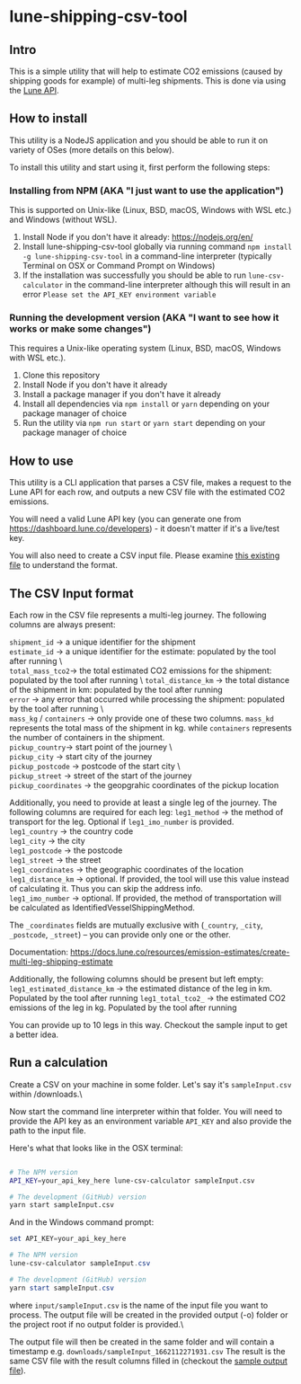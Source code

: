 lune-shipping-csv-tool
======================

## Intro

This is a simple utility that will help to estimate CO2 emissions (caused by shipping goods for example) of multi-leg shipments.
This is done via using the [Lune API](https://docs.lune.co).

## How to install

This utility is a NodeJS application and you should be able to run it on variety of OSes
(more details on this below).

To install this utility and start using it, first perform the following steps:

### Installing from NPM (AKA "I just want to use the application")

This is supported on Unix-like (Linux, BSD, macOS, Windows with WSL etc.) and Windows (without
WSL).

1. Install Node if you don't have it already: https://nodejs.org/en/
2. Install lune-shipping-csv-tool globally via running command `npm install -g lune-shipping-csv-tool` in a command-line interpreter 
(typically Terminal on OSX or Command Prompt on Windows)
3. If the installation was successfully you should be able to run `lune-csv-calculator` in the command-line interpreter although this
will result in an error `Please set the API_KEY environment variable`

### Running the development version (AKA "I want to see how it works or make some changes")

This requires a Unix-like operating system (Linux, BSD, macOS, Windows with WSL etc.).

1. Clone this repository
2. Install Node if you don't have it already
3. Install a package manager if you don't have it already
4. Install all dependencies via  `npm install` or `yarn` depending on your package manager of choice
5. Run the utility via `npm run start` or `yarn start` depending on your package manager of choice

## How to use

This utility is a CLI application that parses a CSV file, makes a request to the Lune API for each row, and outputs a 
new CSV file with the estimated CO2 emissions.

You will need a valid Lune API key (you can generate one from https://dashboard.lune.co/developers) - it doesn't matter if 
it's a live/test key.

You will also need to create a CSV input file. Please examine [this existing file](https://github.com/lune-climate/lune-shipping-csv-tool/blob/master/input/sampleInput.csv)
to understand the format.

## The CSV Input format

Each row in the CSV file represents a multi-leg journey. The following columns are always present: 

`shipment_id` -> a unique identifier for the shipment \
`estimate_id` -> a unique identifier for the estimate: populated by the tool after running \ 	
`total_mass_tco2`-> the total estimated CO2 emissions for the shipment: populated by the tool after running \ 
`total_distance_km` -> the total distance of the shipment in km: populated by the tool after running \
`error` -> any error that occurred while processing the shipment: populated by the tool after running \ 	
`mass_kg` / `containers` -> only provide one of these two columns. `mass_kd` represents the total mass of the shipment in kg. while `containers` represents the number of containers in the shipment. \
`pickup_country`-> start point of the journey \ 	
`pickup_city` -> start city of the journey \
`pickup_postcode` -> postcode of the start city \	
`pickup_street` -> street of the start of the journey \
`pickup_coordinates` -> the geopgrahic coordinates of the pickup location

Additionally, you need to provide at least a single leg of the journey. The following columns are required for each leg:
`leg1_method` -> the method of transport for the leg. Optional if `leg1_imo_number` is provided. \
`leg1_country` -> the country code\
`leg1_city` -> the city\
`leg1_postcode` -> the postcode\
`leg1_street` -> the street\
`leg1_coordinates` -> the geographic coordinates of the location
`leg1_distance_km` -> optional. If provided, the tool will use this value instead of calculating it. Thus you can skip the address info.\
`leg1_imo_number` -> optional. If provided, the method of transportation will be calculated as IdentifiedVesselShippingMethod.

The `_coordinates` fields are mutually exclusive with (`_country`, `_city`, `_postcode`,
`_street`) – you can provide only one or the other.

Documentation: https://docs.lune.co/resources/emission-estimates/create-multi-leg-shipping-estimate

Additionally, the following columns should be present but left empty:
`leg1_estimated_distance_km` -> the estimated distance of the leg in km. Populated by the tool after running
`leg1_total_tco2_` -> the estimated CO2 emissions of the leg in kg. Populated by the tool after running

You can provide up to 10 legs in this way. Checkout the sample input to get a better idea.

## Run a calculation

Create a CSV on your machine in some folder. Let's say it's `sampleInput.csv` within /downloads.\

Now start the command line interpreter within that folder. You will need to provide the API key 
as an environment variable `API_KEY` and also provide the path to the input file.
 
Here's what that looks like in the OSX terminal:
```bash

# The NPM version
API_KEY=your_api_key_here lune-csv-calculator sampleInput.csv

# The development (GitHub) version
yarn start sampleInput.csv
```

And in the Windows command prompt:
```powershell
set API_KEY=your_api_key_here

# The NPM version
lune-csv-calculator sampleInput.csv

# The development (GitHub) version
yarn start sampleInput.csv
```
where `input/sampleInput.csv` is the name of the input file you want to process. The output file will be created in the provided output (-o) folder or 
the project root if no output folder is provided.\

The output file will then be created in the same folder and will contain a timestamp e.g. `downloads/sampleInput_1662112271931.csv`
The result is the same CSV file with the result columns filled in (checkout the [sample output file](https://github.com/lune-climate/lune-shipping-csv-tool/blob/master/output/sampleInput_1662043831339.csv)).
